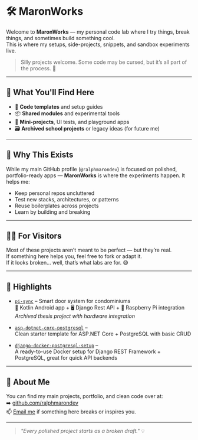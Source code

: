 # 🛠️ MaronWorks

Welcome to **MaronWorks** — my personal code lab where I try things, break things, and sometimes build something cool.  
This is where my setups, side-projects, snippets, and sandbox experiments live.

> Silly projects welcome. Some code may be cursed, but it’s all part of the process. 🧪

---

## 📂 What You'll Find Here

- 🔧 **Code templates** and setup guides  
- 📦 **Shared modules** and experimental tools  
- 🧪 **Mini-projects**, UI tests, and playground apps  
- 🗃️ **Archived school projects** or legacy ideas (for future me)

---

## 🚀 Why This Exists

While my main GitHub profile (`@ralphmarondev`) is focused on polished, portfolio-ready apps — **MaronWorks** is where the experiments happen. It helps me:

- Keep personal repos uncluttered
- Test new stacks, architectures, or patterns
- Reuse boilerplates across projects
- Learn by building and breaking

---

## 🙋‍♂️ For Visitors

Most of these projects aren’t meant to be perfect — but they’re real.  
If something here helps you, feel free to fork or adapt it.  
If it looks broken… well, that’s what labs are for. 😅

---

## 🧠 Highlights

- [`pi-sync`](https://github.com/MaronWorks/pi-sync) – Smart door system for condominiums  
  📱 Kotlin Android app + 🖥 Django Rest API + 🍓 Raspberry Pi integration  
  _Archived thesis project with hardware integration_

- [`asp-dotnet-core-postgresql`](https://github.com/MaronWorks/asp-dotnet-core-postgresql) –  
  Clean starter template for ASP.NET Core + PostgreSQL with basic CRUD

- [`django-docker-postgresql-setup`](https://github.com/MaronWorks/django-docker-postgresql-setup) –  
  A ready-to-use Docker setup for Django REST Framework + PostgreSQL, great for quick API backends

---

## 🐾 About Me

You can find my main projects, portfolio, and clean code over at:  
➡️ [github.com/ralphmarondev](https://github.com/ralphmarondev)  
📫 [Email me](mailto:edaralphmaron@gmail.com) if something here breaks or inspires you.

---

> _"Every polished project starts as a broken draft."_ 💡
